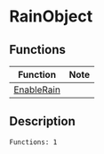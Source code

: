 # RainObject
## Functions
| Function | Note |
|----------|------|
|[EnableRain](EnableRain.md)| |
## Description
```
Functions: 1
```